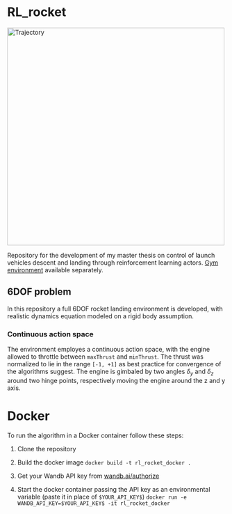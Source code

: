 # RL_rocket

<img src="https://github.com/user-attachments/assets/424d0c10-5d9c-4f9d-8dc7-4d51a436cd43" alt="Trajectory" width="500" height="auto" />

Repository for the development of my master thesis on control of launch vehicles descent and landing through reinforcement learning actors.
[Gym environment](https://github.com/Tuxliri/rocket-env) available separately.

## 6DOF problem
In this repository a full 6DOF rocket landing environment is developed, with realistic dynamics equation modeled on a rigid body assumption.

### Continuous action space
The environment employes a continuous action space, with the engine allowed to throttle between `maxThrust` and `minThrust`. The thrust was normalized to lie in the range `[-1, +1]` as best practice for convergence of the algorithms suggest. The engine is gimbaled by two angles $\delta_y$ and $\delta_z$ around two hinge points, respectively moving the engine around the z and y axis.

# Docker
To run the algorithm in a Docker container follow these steps:
1. Clone the repository

2. Build the docker image `docker build -t rl_rocket_docker .`
3. Get your Wandb API key from [wandb.ai/authorize](https://www.wandb.ai/authorize)
4. Start the docker container passing the API key as an environmental variable (paste it in place of `$YOUR_API_KEY$`)
`docker run -e WANDB_API_KEY=$YOUR_API_KEY$ -it rl_rocket_docker`
